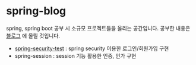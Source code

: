 # spring-blog
spring, spring boot 공부 시 소규모 프로젝트들을 올리는 공간입니다. 공부한 내용은 [블로그](https://imgzon.tistory.com/) 에 올릴 것입니다.

- [spring-security-test](https://imgzon.tistory.com/101) : spring security 이용한 로그인/회원가입 구현
- spring-session : session 기능 활용한 인증, 인가 구현